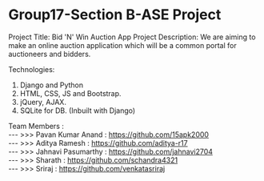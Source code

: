 # Group17-Section B-ASE Project

Project Title: Bid 'N' Win Auction App
Project Description: We are aiming to make an online auction application which will be a common portal for auctioneers and bidders.

Technologies: 
  1) Django and Python
  2) HTML, CSS, JS and Bootstrap.
  3) jQuery, AJAX.
  3) SQLite for DB. (Inbuilt with Django)

Team Members :      
 --- >>> Pavan Kumar Anand : https://github.com/15apk2000       
 --- >>> Aditya Ramesh : https://github.com/aditya-r17         
 --- >>> Jahnavi Pasumarthy : https://github.com/jahnavi2704               
 --- >>> Sharath : https://github.com/schandra4321          
 --- >>> Sriraj :  https://github.com/venkatasriraj           
 
         
      
         
 
